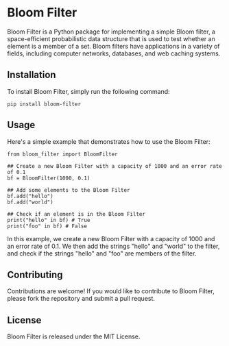# Bloom Filter

Bloom Filter is a Python package for implementing a simple Bloom filter, a space-efficient probabilistic data structure that is used to test whether an element is a member of a set. Bloom filters have applications in a variety of fields, including computer networks, databases, and web caching systems.

## Installation

To install Bloom Filter, simply run the following command:
    
    pip install bloom-filter


## Usage

Here's a simple example that demonstrates how to use the Bloom Filter:

```python3
from bloom_filter import BloomFilter

## Create a new Bloom Filter with a capacity of 1000 and an error rate of 0.1
bf = BloomFilter(1000, 0.1)

## Add some elements to the Bloom Filter
bf.add("hello")
bf.add("world")

## Check if an element is in the Bloom Filter
print("hello" in bf) # True
print("foo" in bf) # False

```
In this example, we create a new Bloom Filter with a capacity of 1000 and an error rate of 0.1. We then add the strings "hello" and "world" to the filter, and check if the strings "hello" and "foo" are members of the filter.

## Contributing
Contributions are welcome! If you would like to contribute to Bloom Filter, please fork the repository and submit a pull request.

## License
Bloom Filter is released under the MIT License.